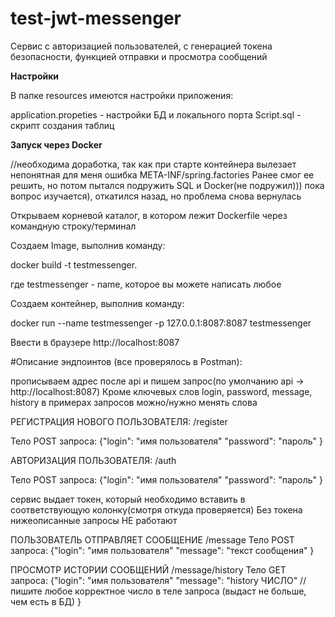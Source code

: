 # test-jwt-messenger

Сервис с авторизацией пользователей, с генерацией токена безопасности, 
функцией отправки и просмотра сообщений

**Настройки**

В папке resources имеются настройки приложения:

application.propeties - настройки БД и локального порта
Script.sql - скрипт создания таблиц


**Запуск через Docker**

//необходима доработка, так как при старте контейнера вылезает непонятная для меня ошибка META-INF/spring.factories
Ранее смог ее решить, но потом пытался подружить SQL и Docker(не подружил))) пока вопрос изучается), откатился назад, но проблема снова вернулась 


Открываем корневой каталог, в котором лежит Dockerfile
через командную строку/терминал

Создаем Image, выполнив команду:

docker build -t testmessenger.

где testmessenger - name, которое вы можете написать любое


Создаем контейнер, выполнив команду:

docker run --name testmessenger -p 127.0.0.1:8087:8087 testmessenger


Ввести в браузере http://localhost:8087


#Описание эндпоинтов (все проверялось в Postman):

прописываем адрес после api и пишем запрос(по умолчанию api -> http://localhost:8087)
Кроме ключевых слов login, password, message, history в примерах запросов можно/нужно менять слова

РЕГИСТРАЦИЯ НОВОГО ПОЛЬЗОВАТЕЛЯ:
/register

Тело POST запроса:
{"login": "имя пользователя"
"password": "пароль"
}

АВТОРИЗАЦИЯ ПОЛЬЗОВАТЕЛЯ:
/auth

Тело POST запроса:
{"login": "имя пользователя"
"password": "пароль"
}

сервис выдает токен, который необходимо вставить в соответствующую колонку(смотря откуда проверяется)
Без токена нижеописанные запросы НЕ работают

ПОЛЬЗОВАТЕЛЬ ОТПРАВЛЯЕТ СООБЩЕНИЕ 
/message
Тело POST запроса:
{"login": "имя пользователя"
"message": "текст сообщения"
}

ПРОСМОТР ИСТОРИИ СООБЩЕНИЙ
/message/history
Тело GET запроса:
{"login": "имя пользователя"
"message": "history ЧИСЛО"   //пишите любое корректное число в теле запроса (выдаст не больше, чем есть в БД)
}





